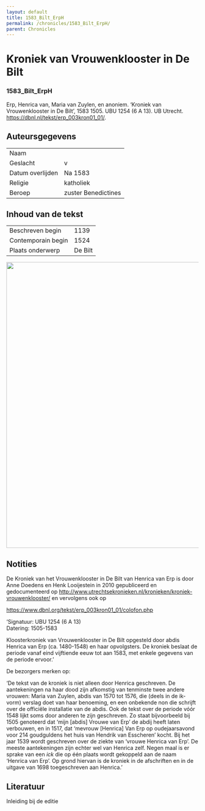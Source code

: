 ```yaml
---
layout: default
title: 1583_Bilt_ErpH
permalink: /chronicles/1583_Bilt_ErpH/
parent: Chronicles
--- 
```



# Kroniek van Vrouwenklooster in De Bilt 

### 1583_Bilt_ErpH 

Erp, Henrica van, Maria van Zuylen, en anoniem. ‘Kroniek van Vrouwenklooster in De Bilt’, 1583 1505. UBU 1254 (6 A 13). UB Utrecht. https://dbnl.nl/tekst/erp_003kron01_01/. 

## Auteursgegevens 

| | | 
| --------------- | --------------- | 
| Naam |   | 
| Geslacht | v | 
| Datum overlijden | Na 1583 | 
| Religie | katholiek | 
| Beroep | zuster Benedictines  | 

## Inhoud van de tekst 

| | | 
| --------------- | --------------- | 
| Beschreven begin | 1139 | 
| Contemporain begin | 1524 | 
| Plaats onderwerp | De Bilt | 

[<img src="..\..\barplots_chronicles\1583_Bilt_ErpH.jpg" width="750"/>](..\..\barplots_chronicles\1583_Bilt_ErpH.jpg) 

## Notities 

De Kroniek van het Vrouwenklooster in De Bilt van Henrica van Erp is door Anne Doedens en Henk Looijestein in 2010 gepubliceerd en gedocumenteerd op
<http://www.utrechtsekronieken.nl/kronieken/kroniek-vrouwenklooster/>
en vervolgens ook op

<https://www.dbnl.org/tekst/erp_003kron01_01/colofon.php>

‘Signatuur: UBU 1254 (6 A 13)  
Datering: 1505-1583

Kloosterkroniek van Vrouwenklooster in De Bilt opgesteld door abdis Henrica
van Erp (ca. 1480-1548) en haar opvolgsters. De kroniek beslaat de periode
vanaf eind vijftiende eeuw tot aan 1583, met enkele gegevens van de periode
ervoor.’

De bezorgers merken op:

‘De tekst van de kroniek is niet alleen door Henrica geschreven. De
aantekeningen na haar dood zijn afkomstig van tenminste twee andere vrouwen: Maria van Zuylen, abdis van 1570 tot 1576, die (deels in de ik-vorm) verslag doet van haar benoeming, en een onbekende non die schrijft over de officiële installatie van de abdis. Ook de tekst over de periode vóór 1548 lijkt soms door anderen te zijn geschreven. Zo staat bijvoorbeeld bij 1505 genoteerd dat ‘mijn [abdis] Vrouwe van Erp’ de abdij heeft laten verbouwen, en in 1517, dat ‘mevrouw [Henrica] Van Erp op oudejaarsavond voor 214 goudguldens het huis van Hendrik van Esscheren’ kocht. Bij het jaar 1539 wordt geschreven over de ziekte van ‘vrouwe Henrica van Erp’. De meeste aantekeningen zijn echter wel van Henrica zelf. Negen maal is er sprake van een  _ick_  die op één plaats wordt gekoppeld aan de naam ‘Henrica van Erp’. Op grond hiervan is de kroniek in de afschriften en in de uitgave van 1698 toegeschreven aan Henrica.’


## Literatuur 
Inleiding bij de editie
